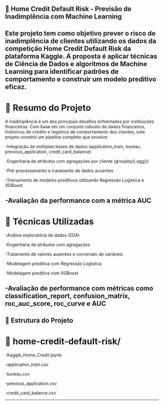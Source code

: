## 🏦 Home Credit Default Risk - Previsão de Inadimplência com Machine Learning
Este projeto tem como objetivo prever o risco de inadimplência de clientes utilizando os dados da competição Home Credit Default Risk da plataforma Kaggle. A proposta é aplicar técnicas de Ciência de Dados e algoritmos de Machine Learning para identificar padrões de comportamento e construir um modelo preditivo eficaz.
---

# 📘 Resumo do Projeto
A inadimplência é um dos principais desafios enfrentados por instituições financeiras. Com base em um conjunto robusto de dados financeiros, históricos de crédito e registros de comportamento dos clientes, este projeto constrói um pipeline completo que envolve:

-Integração de múltiplas bases de dados (application_train, bureau, previous_application, credit_card_balance)

-Engenharia de atributos com agregações por cliente (groupby().agg())

-Pré-processamento e tratamento de dados ausentes

-Treinamento de modelos preditivos utilizando Regressão Logística e XGBoost

-Avaliação da performance com a métrica AUC
---

# 🧠 Técnicas Utilizadas
-Análise exploratória de dados (EDA)

-Engenharia de atributos com agregações

-Tratamento de valores ausentes e conversão de variáveis

-Modelagem preditiva com Regressão Logística

-Modelagem preditiva com XGBoost

-Avaliação de performance com métricas como classification_report, confusion_matrix, roc_auc_score, roc_curve e AUC
---

## 📂 Estrutura do Projeto
# 📁 home-credit-default-risk/
-Kaggle_Home_Credit.ipynb 

-application_train.csv   

-bureau.csv               

-previous_application.csv

-credit_card_balance.csv  
              
---

